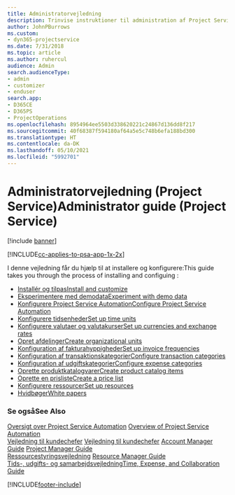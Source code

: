 ```yaml
---
title: Administratorvejledning
description: Trinvise instruktioner til administration af Project Service
author: JohnPBurrows
ms.custom:
- dyn365-projectservice
ms.date: 7/31/2018
ms.topic: article
ms.author: ruhercul
audience: Admin
search.audienceType:
- admin
- customizer
- enduser
search.app:
- D365CE
- D365PS
- ProjectOperations
ms.openlocfilehash: 8954964ee5503d338620221c24867d136dd8f217
ms.sourcegitcommit: 40f68387f594180af64a5e5c748b6efa188bd300
ms.translationtype: HT
ms.contentlocale: da-DK
ms.lasthandoff: 05/10/2021
ms.locfileid: "5992701"
---
```

# <a name="administrator-guide-project-service"></a><span data-ttu-id="f1a83-103">Administratorvejledning (Project Service)</span><span class="sxs-lookup"><span data-stu-id="f1a83-103">Administrator guide (Project Service)</span></span>

[!include [banner](../includes/psa-now-project-operations.md)]

[!INCLUDE[cc-applies-to-psa-app-1x-2x](../includes/cc-applies-to-psa-app-1x-2x.md)]

<span data-ttu-id="f1a83-104">I denne vejledning får du hjælp til at installere og konfigurere:</span><span class="sxs-lookup"><span data-stu-id="f1a83-104">This guide takes you through the process of installing and configuing :</span></span>  
  
- [<span data-ttu-id="f1a83-105">Installér og tilpas</span><span class="sxs-lookup"><span data-stu-id="f1a83-105">Install and customize</span></span>](install-customize.md)
- [<span data-ttu-id="f1a83-106">Eksperimentere med demodata</span><span class="sxs-lookup"><span data-stu-id="f1a83-106">Experiment with demo data</span></span>](use-demo-data.md)
- [<span data-ttu-id="f1a83-107">Konfigurere Project Service Automation</span><span class="sxs-lookup"><span data-stu-id="f1a83-107">Configure Project Service Automation</span></span>](configure.md)
- [<span data-ttu-id="f1a83-108">Konfigurere tidsenheder</span><span class="sxs-lookup"><span data-stu-id="f1a83-108">Set up time units</span></span>](set-up-time-units.md)
- [<span data-ttu-id="f1a83-109">Konfigurere valutaer og valutakurser</span><span class="sxs-lookup"><span data-stu-id="f1a83-109">Set up currencies and exchange rates</span></span>](set-up-currencies-exchange-rates.md)
- [<span data-ttu-id="f1a83-110">Opret afdelinger</span><span class="sxs-lookup"><span data-stu-id="f1a83-110">Create organizational units</span></span>](create-organizational-units.md)
- [<span data-ttu-id="f1a83-111">Konfiguration af fakturahyppigheder</span><span class="sxs-lookup"><span data-stu-id="f1a83-111">Set up invoice frequencies</span></span>](set-up-invoice-frequencies.md)
- [<span data-ttu-id="f1a83-112">Konfiguration af transaktionskategorier</span><span class="sxs-lookup"><span data-stu-id="f1a83-112">Configure transaction categories</span></span>](configure-transaction-categories.md)
- [<span data-ttu-id="f1a83-113">Konfiguration af udgiftskategorier</span><span class="sxs-lookup"><span data-stu-id="f1a83-113">Configure expense categories</span></span>](configure-expense-categories.md)
- [<span data-ttu-id="f1a83-114">Oprette produktkatalogvarer</span><span class="sxs-lookup"><span data-stu-id="f1a83-114">Create product catalog items</span></span>](create-product-catalog-items.md)
- [<span data-ttu-id="f1a83-115">Oprette en prisliste</span><span class="sxs-lookup"><span data-stu-id="f1a83-115">Create a price list</span></span>](create-price-list.md)
- [<span data-ttu-id="f1a83-116">Konfigurere ressourcer</span><span class="sxs-lookup"><span data-stu-id="f1a83-116">Set up resources</span></span>](set-up-resources.md)
- [<span data-ttu-id="f1a83-117">Hvidbøger</span><span class="sxs-lookup"><span data-stu-id="f1a83-117">White papers</span></span>](white-papers.md)
  
### <a name="see-also"></a><span data-ttu-id="f1a83-118">Se også</span><span class="sxs-lookup"><span data-stu-id="f1a83-118">See Also</span></span>  
 <span data-ttu-id="f1a83-119">[Oversigt over Project Service Automation](../psa/overview.md)  </span><span class="sxs-lookup"><span data-stu-id="f1a83-119">[Overview of Project Service Automation](../psa/overview.md)  </span></span>  
 <span data-ttu-id="f1a83-120">[Vejledning til kundechefer](../psa/account-manager-guide.md) [Vejledning til kundechefer](../psa/project-manager-guide.md) </span><span class="sxs-lookup"><span data-stu-id="f1a83-120">[Account Manager Guide](../psa/account-manager-guide.md) [Project Manager Guide](../psa/project-manager-guide.md) </span></span>  
 <span data-ttu-id="f1a83-121">[Ressourcestyringsvejledning](../psa/resource-manager-guide.md) </span><span class="sxs-lookup"><span data-stu-id="f1a83-121">[Resource Manager Guide](../psa/resource-manager-guide.md) </span></span>  
 [<span data-ttu-id="f1a83-122">Tids-, udgifts- og samarbejdsvejledning</span><span class="sxs-lookup"><span data-stu-id="f1a83-122">Time, Expense, and Collaboration Guide</span></span>](../psa/time-expense-collaboration-guide.md)


[!INCLUDE[footer-include](../includes/footer-banner.md)]
